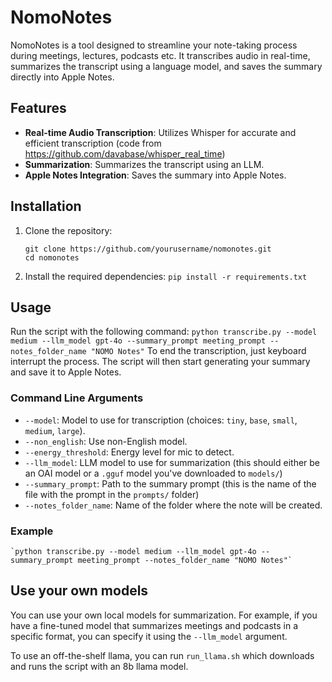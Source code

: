 # NomoNotes

NomoNotes is a tool designed to streamline your note-taking process during meetings, lectures, podcasts etc. It transcribes audio in real-time, summarizes the transcript using a language model, and saves the summary directly into Apple Notes.

## Features

- **Real-time Audio Transcription**: Utilizes Whisper for accurate and efficient transcription (code from https://github.com/davabase/whisper_real_time)
- **Summarization**: Summarizes the transcript using an LLM.
- **Apple Notes Integration**:  Saves the summary into Apple Notes.

## Installation

1. Clone the repository:
    ```
    git clone https://github.com/yourusername/nomonotes.git
    cd nomonotes
    ```
2. Install the required dependencies:
    `pip install -r requirements.txt`


## Usage

Run the script with the following command:
    `python transcribe.py --model medium --llm_model gpt-4o --summary_prompt meeting_prompt --notes_folder_name "NOMO Notes"`
To end the transcription, just keyboard interrupt the process. The script will then start generating your summary and save it to Apple Notes.

### Command Line Arguments

- `--model`: Model to use for transcription (choices: `tiny`, `base`, `small`, `medium`, `large`).
- `--non_english`: Use non-English model.
- `--energy_threshold`: Energy level for mic to detect.
- `--llm_model`: LLM model to use for summarization (this should either be an OAI model or a `.gguf` model you've downloaded to `models/`)
- `--summary_prompt`: Path to the summary prompt (this is the name of the file with the prompt in the `prompts/` folder)
- `--notes_folder_name`: Name of the folder where the note will be created.

### Example

    `python transcribe.py --model medium --llm_model gpt-4o --summary_prompt meeting_prompt --notes_folder_name "NOMO Notes"`

## Use your own models

You can use your own local models for summarization. For example, if you have a fine-tuned model that summarizes meetings and podcasts in a specific format, you can specify it using the `--llm_model` argument.

To use an off-the-shelf llama, you can run `run_llama.sh` which downloads and runs the script with an 8b llama model.
